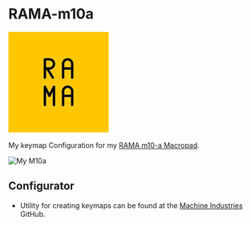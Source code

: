 # RAMA-m10a

![Rama Works Logo](https://github.com/brianjking/rama-m10a/blob/master/rama.jpeg "Rama Works Logo")


My keymap Configuration for my [RAMA m10-a Macropad](https://rama.works/m10-a/).

![My M10a](https://goo.gl/photos/m1Bk7bpSX6oaBXVC8 "My M10a")

## Configurator 

* Utility for creating keymaps can be found at the [Machine Industries](https://github.com/MachineIndustries/configurator/releases) GitHub.


